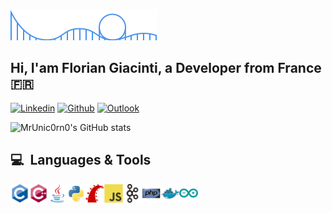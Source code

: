<img src="images/banner.svg"></img>

## Hi, I'am Florian Giacinti, a Developer from France :fr: 
[![Linkedin](https://img.shields.io/badge/-LinkedIn-blue?style=flat&logo=Linkedin&logoColor=white)](https://www.linkedin.com/in/florian-giacinti-8b9684194/)
[![Github](https://img.shields.io/badge/-Github-000?style=flat&logo=Github&logoColor=white)](https://github.com/MrUnic0rn0)
[![Outlook](https://img.shields.io/badge/-Outlook-0078D4?style=flat&logo=Microsoft-Outlook&logoColor=white)](mailto:f.giacinti@outlook.com)

 ![MrUnic0rn0's GitHub stats](https://github-readme-stats.vercel.app/api?username=MrUnic0rn0&count_private=true&show_icons=true)

## :computer: &nbsp;Languages & Tools
<img src = 'https://raw.githubusercontent.com/devicons/devicon/master/icons/c/c-original.svg' width='30'/><img src = 'https://raw.githubusercontent.com/devicons/devicon/master/icons/cplusplus/cplusplus-original.svg' width='30'/><img src = 'https://raw.githubusercontent.com/devicons/devicon/master/icons/java/java-original.svg' width='30'/><img src = 'https://raw.githubusercontent.com/devicons/devicon/master/icons/python/python-original.svg' width='30'/><img src = 'https://raw.githubusercontent.com/devicons/devicon/master/icons/rails/rails-plain.svg' width='30'/><img src = 'https://raw.githubusercontent.com/devicons/devicon/master/icons/javascript/javascript-original.svg' width='30'/><img src = 'https://raw.githubusercontent.com/devicons/devicon/master/icons/apachekafka/apachekafka-original.svg' width='30'/><img src = 'https://raw.githubusercontent.com/devicons/devicon/master/icons/php/php-original.svg' width='30'/><img src = 'https://raw.githubusercontent.com/devicons/devicon/master/icons/docker/docker-original.svg' width='30'/><img src = 'https://raw.githubusercontent.com/devicons/devicon/master/icons/arduino/arduino-original.svg' width='30'/>
